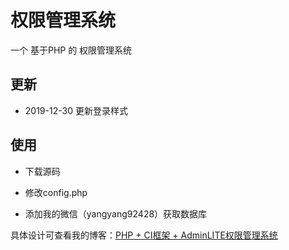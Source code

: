 # 权限管理系统

一个 基于PHP 的 权限管理系统

## 更新

- 2019-12-30 更新登录样式

## 使用

- 下载源码

- 修改config.php

- 添加我的微信（yangyang92428）获取数据库


具体设计可查看我的博客：[PHP + CI框架 + AdminLITE权限管理系统](https://www.cnblogs.com/yang-2018/p/11584974.html)

